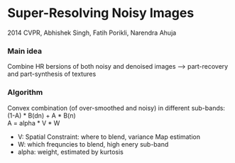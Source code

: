 # Super-Resolving Noisy Images

2014 CVPR, Abhishek Singh, Fatih Porikli, Narendra Ahuja

### Main idea

Combine HR bersions of both noisy and denoised images --> part-recovery and part-synthesis of textures

### Algorithm

Convex combination (of over-smoothed and noisy) in different sub-bands: (1-A) * B(dn) + A * B(n)  
A = alpha * V * W

* V: Spatial Constraint: where to blend, variance Map estimation 
* W: which frequncies to blend, high enery sub-band
* alpha: weight, estimated by kurtosis

